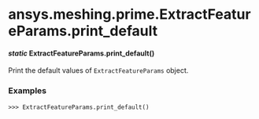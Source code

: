 <a id="ansys-meshing-prime-extractfeatureparams-print-default"></a>

# ansys.meshing.prime.ExtractFeatureParams.print_default

<a id="ansys.meshing.prime.ExtractFeatureParams.print_default"></a>

#### *static* ExtractFeatureParams.print_default()

Print the default values of `ExtractFeatureParams` object.

### Examples

```pycon
>>> ExtractFeatureParams.print_default()
```

<!-- !! processed by numpydoc !! -->
